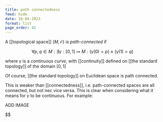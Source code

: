 ```yaml
---
title: path connectedness
feed: hide
date: 16-04-2023
format: list
page_order: 42
---
```



A  [[topological space]] $(M, \mathcal O)$ is *path-connected* if

$$
\forall p, q\in M: \exists\gamma:[0,1]\mapsto M: (\gamma(0)=p) \land (\gamma(1)=q)
$$


where $\gamma$ is a *continuous curve*, with [[continuity]] defined on [[the standard topology]] of the domain $[0,1]$

Of course, [[the standard topology]] on Euclidean space is path connected.

This is weaker than [[connectedness]], i.e. path-connected spaces are all connected, but not nec vice versa. This is clear when considering what it means for $\gamma$ to be continuous.
For example:

ADD IMAGE



$$